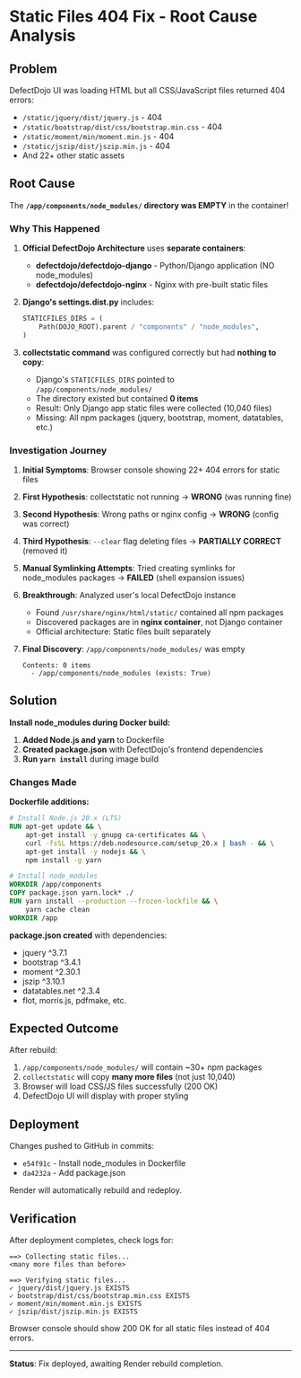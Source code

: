 # Static Files 404 Fix - Root Cause Analysis

## Problem
DefectDojo UI was loading HTML but all CSS/JavaScript files returned 404 errors:
- `/static/jquery/dist/jquery.js` - 404
- `/static/bootstrap/dist/css/bootstrap.min.css` - 404
- `/static/moment/min/moment.min.js` - 404
- `/static/jszip/dist/jszip.min.js` - 404
- And 22+ other static assets

## Root Cause

The **`/app/components/node_modules/` directory was EMPTY** in the container!

### Why This Happened

1. **Official DefectDojo Architecture** uses **separate containers**:
   - **defectdojo/defectdojo-django** - Python/Django application (NO node_modules)
   - **defectdojo/defectdojo-nginx** - Nginx with pre-built static files

2. **Django's settings.dist.py** includes:
   ```python
   STATICFILES_DIRS = (
       Path(DOJO_ROOT).parent / "components" / "node_modules",
   )
   ```

3. **collectstatic command** was configured correctly but had **nothing to copy**:
   - Django's `STATICFILES_DIRS` pointed to `/app/components/node_modules/`
   - The directory existed but contained **0 items**
   - Result: Only Django app static files were collected (10,040 files)
   - Missing: All npm packages (jquery, bootstrap, moment, datatables, etc.)

### Investigation Journey

1. **Initial Symptoms**: Browser console showing 22+ 404 errors for static files

2. **First Hypothesis**: collectstatic not running → **WRONG** (was running fine)

3. **Second Hypothesis**: Wrong paths or nginx config → **WRONG** (config was correct)

4. **Third Hypothesis**: `--clear` flag deleting files → **PARTIALLY CORRECT** (removed it)

5. **Manual Symlinking Attempts**: Tried creating symlinks for node_modules packages → **FAILED** (shell expansion issues)

6. **Breakthrough**: Analyzed user's local DefectDojo instance
   - Found `/usr/share/nginx/html/static/` contained all npm packages
   - Discovered packages are in **nginx container**, not Django container
   - Official architecture: Static files built separately

7. **Final Discovery**: `/app/components/node_modules/` was empty
   ```
   Contents: 0 items
     - /app/components/node_modules (exists: True)
   ```

## Solution

**Install node_modules during Docker build:**

1. **Added Node.js and yarn** to Dockerfile
2. **Created package.json** with DefectDojo's frontend dependencies
3. **Run `yarn install`** during image build

### Changes Made

**Dockerfile additions:**
```dockerfile
# Install Node.js 20.x (LTS)
RUN apt-get update && \
    apt-get install -y gnupg ca-certificates && \
    curl -fsSL https://deb.nodesource.com/setup_20.x | bash - && \
    apt-get install -y nodejs && \
    npm install -g yarn

# Install node_modules
WORKDIR /app/components
COPY package.json yarn.lock* ./
RUN yarn install --production --frozen-lockfile && \
    yarn cache clean
WORKDIR /app
```

**package.json created** with dependencies:
- jquery ^3.7.1
- bootstrap ^3.4.1
- moment ^2.30.1
- jszip ^3.10.1
- datatables.net ^2.3.4
- flot, morris.js, pdfmake, etc.

## Expected Outcome

After rebuild:
1. `/app/components/node_modules/` will contain ~30+ npm packages
2. `collectstatic` will copy **many more files** (not just 10,040)
3. Browser will load CSS/JS files successfully (200 OK)
4. DefectDojo UI will display with proper styling

## Deployment

Changes pushed to GitHub in commits:
- `e54f91c` - Install node_modules in Dockerfile
- `da4232a` - Add package.json

Render will automatically rebuild and redeploy.

## Verification

After deployment completes, check logs for:
```
==> Collecting static files...
<many more files than before>

==> Verifying static files...
✓ jquery/dist/jquery.js EXISTS
✓ bootstrap/dist/css/bootstrap.min.css EXISTS
✓ moment/min/moment.min.js EXISTS
✓ jszip/dist/jszip.min.js EXISTS
```

Browser console should show 200 OK for all static files instead of 404 errors.

---

**Status**: Fix deployed, awaiting Render rebuild completion.
